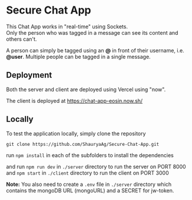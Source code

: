 # Secure Chat App

This Chat App works in "real-time" using Sockets.  
Only the person who was tagged in a message can see its content and others can't.  

A person can simply be tagged using an **@** in front of their username, i.e. **@user**.
Multiple people can be tagged in a single message.

## Deployment

Both the server and client are deployed using Vercel using "now".

The client is deployed at https://chat-app-eosin.now.sh/

## Locally

To test the application locally, simply clone the repository 
```
git clone https://github.com/ShauryaAg/Secure-Chat-App.git
```

run ```npm install``` in each of the subfolders to install the dependencies

and run ```npm run dev``` in ```./server``` directory to run the server on PORT 8000  
and ```npm start``` in ```./client``` directory to run the client on PORT 3000

**Note:** You also need to create a ```.env``` file in ```./server``` directory which contains the mongoDB URL (mongoURL) and a SECRET for jw-token.